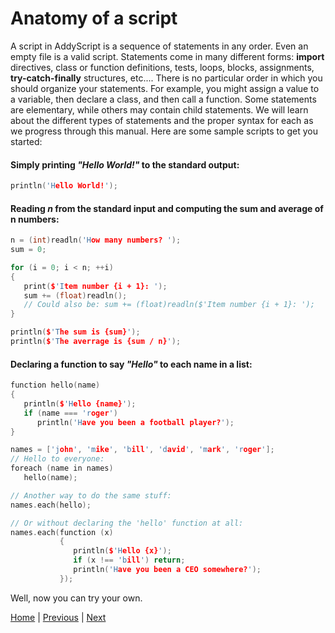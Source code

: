 # Anatomy of a script

A script in AddyScript is a sequence of statements in any order. Even an empty file is a valid script. Statements come in many different forms: **import** directives, class or function definitions, tests, loops, blocks, assignments, **try-catch-finally** structures, etc.... There is no particular order in which you should organize your statements. For example, you might assign a value to a variable, then declare a class, and then call a function. Some statements are elementary, while others may contain child statements. We will learn about the different types of statements and the proper syntax for each as we progress through this manual. Here are some sample scripts to get you started:

#### Simply printing _"Hello World!"_ to the standard output:

```Cpp
println('Hello World!');
```

#### Reading _n_ from the standard input and computing the sum and average of n numbers:

```Cpp
n = (int)readln('How many numbers? ');
sum = 0;

for (i = 0; i < n; ++i)
{
   print($'Item number {i + 1}: ');
   sum += (float)readln();
   // Could also be: sum += (float)readln($'Item number {i + 1}: ');
}

println($'The sum is {sum}');
println($'The averrage is {sum / n}');
```

#### Declaring a function to say _"Hello"_ to each name in a list:

```Cpp
function hello(name)
{
   println($'Hello {name}');
   if (name === 'roger')
      println('Have you been a football player?');
}

names = ['john', 'mike', 'bill', 'david', 'mark', 'roger'];
// Hello to everyone:
foreach (name in names)
   hello(name);

// Another way to do the same stuff:
names.each(hello);

// Or without declaring the 'hello' function at all:
names.each(function (x)
           {
              println($'Hello {x}');
              if (x !== 'bill') return;
              println('Have you been a CEO somewhere?');
           });
```

Well, now you can try your own.

[Home](README.md) | [Previous](asgui-asis.md) | [Next](expressions.md)